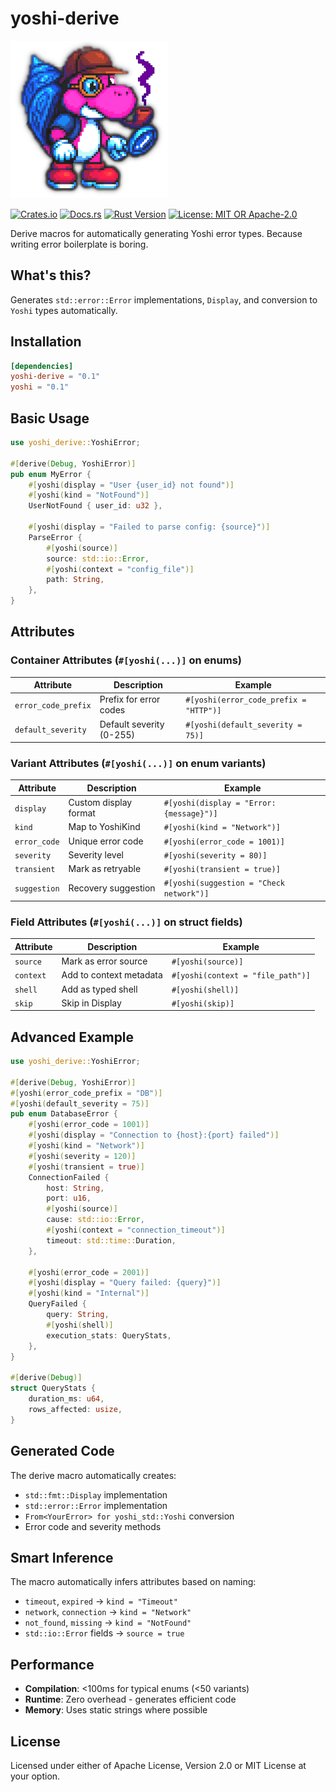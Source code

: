 # yoshi-derive

![Yoshi Logo](../assets/YoshiLogo.png)

[![Crates.io](https://img.shields.io/crates/v/yoshi-derive.svg)](https://crates.io/crates/yoshi-derive)
[![Docs.rs](https://docs.rs/yoshi-derive/badge.svg)](https://docs.rs/yoshi-derive)
[![Rust Version](https://img.shields.io/badge/rust-1.87%2B-blue.svg)](https://www.rust-lang.org)
[![License: MIT OR Apache-2.0](https://img.shields.io/badge/License-MIT%20OR%20Apache--2.0-blue.svg)](../LICENSE)

Derive macros for automatically generating Yoshi error types. Because writing error boilerplate is boring.

## What's this?

Generates `std::error::Error` implementations, `Display`, and conversion to `Yoshi` types automatically.

## Installation

```toml
[dependencies]
yoshi-derive = "0.1"
yoshi = "0.1"
```

## Basic Usage

```rust
use yoshi_derive::YoshiError;

#[derive(Debug, YoshiError)]
pub enum MyError {
    #[yoshi(display = "User {user_id} not found")]
    #[yoshi(kind = "NotFound")]
    UserNotFound { user_id: u32 },

    #[yoshi(display = "Failed to parse config: {source}")]
    ParseError {
        #[yoshi(source)]
        source: std::io::Error,
        #[yoshi(context = "config_file")]
        path: String,
    },
}
```

## Attributes

### Container Attributes (`#[yoshi(...)]` on enums)

| Attribute | Description | Example |
|-----------|-------------|---------|
| `error_code_prefix` | Prefix for error codes | `#[yoshi(error_code_prefix = "HTTP")]` |
| `default_severity` | Default severity (0-255) | `#[yoshi(default_severity = 75)]` |

### Variant Attributes (`#[yoshi(...)]` on enum variants)

| Attribute | Description | Example |
|-----------|-------------|---------|
| `display` | Custom display format | `#[yoshi(display = "Error: {message}")]` |
| `kind` | Map to YoshiKind | `#[yoshi(kind = "Network")]` |
| `error_code` | Unique error code | `#[yoshi(error_code = 1001)]` |
| `severity` | Severity level | `#[yoshi(severity = 80)]` |
| `transient` | Mark as retryable | `#[yoshi(transient = true)]` |
| `suggestion` | Recovery suggestion | `#[yoshi(suggestion = "Check network")]` |

### Field Attributes (`#[yoshi(...)]` on struct fields)

| Attribute | Description | Example |
|-----------|-------------|---------|
| `source` | Mark as error source | `#[yoshi(source)]` |
| `context` | Add to context metadata | `#[yoshi(context = "file_path")]` |
| `shell` | Add as typed shell | `#[yoshi(shell)]` |
| `skip` | Skip in Display | `#[yoshi(skip)]` |

## Advanced Example

```rust
use yoshi_derive::YoshiError;

#[derive(Debug, YoshiError)]
#[yoshi(error_code_prefix = "DB")]
#[yoshi(default_severity = 75)]
pub enum DatabaseError {
    #[yoshi(error_code = 1001)]
    #[yoshi(display = "Connection to {host}:{port} failed")]
    #[yoshi(kind = "Network")]
    #[yoshi(severity = 120)]
    #[yoshi(transient = true)]
    ConnectionFailed {
        host: String,
        port: u16,
        #[yoshi(source)]
        cause: std::io::Error,
        #[yoshi(context = "connection_timeout")]
        timeout: std::time::Duration,
    },

    #[yoshi(error_code = 2001)]
    #[yoshi(display = "Query failed: {query}")]
    #[yoshi(kind = "Internal")]
    QueryFailed {
        query: String,
        #[yoshi(shell)]
        execution_stats: QueryStats,
    },
}

#[derive(Debug)]
struct QueryStats {
    duration_ms: u64,
    rows_affected: usize,
}
```

## Generated Code

The derive macro automatically creates:

- `std::fmt::Display` implementation
- `std::error::Error` implementation
- `From<YourError> for yoshi_std::Yoshi` conversion
- Error code and severity methods

## Smart Inference

The macro automatically infers attributes based on naming:

- `timeout`, `expired` → `kind = "Timeout"`
- `network`, `connection` → `kind = "Network"`
- `not_found`, `missing` → `kind = "NotFound"`
- `std::io::Error` fields → `source = true`

## Performance

- **Compilation**: <100ms for typical enums (<50 variants)
- **Runtime**: Zero overhead - generates efficient code
- **Memory**: Uses static strings where possible

## License

Licensed under either of Apache License, Version 2.0 or MIT License at your option.
